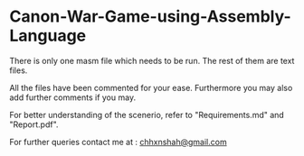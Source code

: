 # Canon-War-Game-using-Assembly-Language

There is only one masm file which needs to be run.
The rest of them are text files.

All the files have been commented for your ease. Furthermore you may also add further comments if you may. 

For better understanding of the scenerio, refer to "Requirements.md" and "Report.pdf".

For further queries contact me at : chhxnshah@gmail.com

